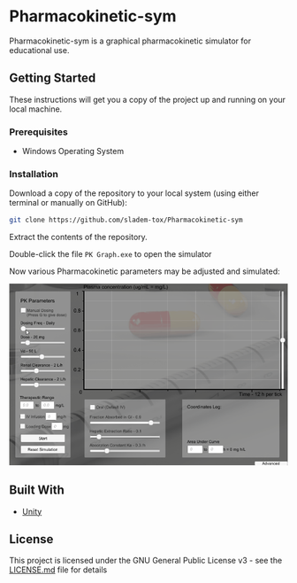 # Pharmacokinetic-sym

Pharmacokinetic-sym is a graphical pharmacokinetic simulator for educational use.

## Getting Started

These instructions will get you a copy of the project up and running on your local machine.

### Prerequisites

- Windows Operating System

### Installation

Download a copy of the repository to your local system (using either terminal or manually on GitHub):

```bash
git clone https://github.com/sladem-tox/Pharmacokinetic-sym
```

Extract the contents of the repository.

Double-click the file ```PK Graph.exe``` to open the simulator

Now various Pharmacokinetic parameters may be adjusted and simulated:

![example-gif](demo.gif)

## Built With

* [Unity](https://unity.com/)

## License

This project is licensed under the GNU General Public License v3 - see the [LICENSE.md](LICENSE.md) file for details
